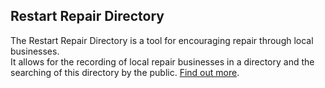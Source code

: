 ## Restart Repair Directory

The Restart Repair Directory is a tool for encouraging repair through local businesses.  
It allows for the recording of local repair businesses in a directory and the searching of this directory by 
the public.  [Find out more](https://therestartproject.org/repairdirectory/about).
